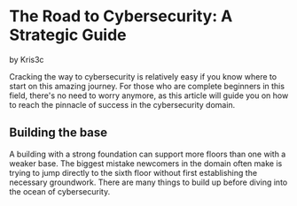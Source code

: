 # The Road to Cybersecurity: A Strategic Guide
by Kris3c

Cracking the way to cybersecurity is relatively easy if you know where to start on this amazing journey. For those who are complete beginners in this field, there's no need to worry anymore, as this article will guide you on how to reach the pinnacle of success in the cybersecurity domain.


## Building the base

A building with a strong foundation can support more floors than one with a weaker base. The biggest mistake newcomers in the domain often make is trying to jump directly to the sixth floor without first establishing the necessary groundwork. There are many things to build up before diving into the ocean of cybersecurity.


